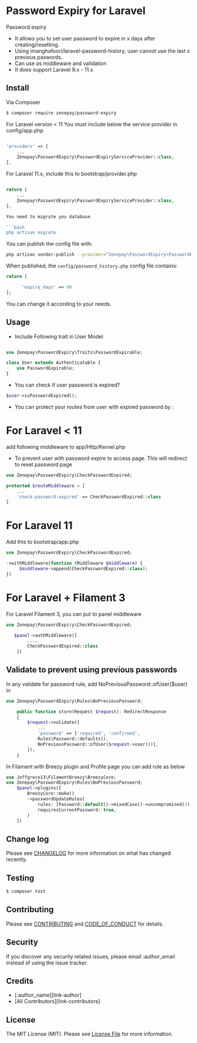 # Password Expiry for Laravel

Password expiry
- It allows you to set user password to expire in x days after creating/resetting.
- Using imanghafoori/laravel-password-history, user cannot use the last x previous paswords.
- Can use as middleware and validation
- It does support Laravel 9.x - 11.x

## Install

Via Composer

``` bash
$ composer require zenepay/password-expiry
```
For Laravel version < 11
You must include below the service provider in config/app.php

```php

'providers' => [
    ...
    Zenepay\PasswordExpiry\PasswordExpiryServiceProvider::class,
],
```
For Laravel 11.x, include this to bootstrap/provider.php
```php

return [
    ...
    Zenepay\PasswordExpiry\PasswordExpiryServiceProvider::class,
],

You need to migrate you database.

```bash
php artisan migrate
```

You can publish the config file with:

```bash
php artisan vendor:publish --provider="Zenepay\PasswordExpiry\PasswordExpiryServiceProvider" --tag="config"
```

When published, the `config/password_history.php` config file contains:

```php
return [

      'expiry_days' => 90
];
```

You can change it according to your needs.

## Usage
* Include Following trait in User Model
```php

use Zenepay\PasswordExpiry\Traits\PasswordExpirable;

class User extends Authenticatable {
    use PasswordExpirable;
}
```


* You can check if user password is expired?
``` php
$user->isPasswordExpired();
```

* You can protect your routes from user with expired password
by :
# For Laravel < 11
add following middleware to app/Http/Kernel.php
- To prevent user with password expire to access page.
This will redirect to reset password page
```php
use Zenepay\PasswordExpiry\CheckPasswordExpired;

protected $routeMiddleware = [
    ...
    'check-password-expired' => CheckPasswordExpired::class
]
```
# For Laravel 11
Add this to bootstrap/app.php
```php
use Zenepay\PasswordExpiry\CheckPasswordExpired;

->withMiddleware(function (Middleware $middleware) {
     $middleware->append(CheckPasswordExpired::class);
})

```
# For Laravel + Filament 3
For Laravel Filament 3, you can put to panel middleware
```php
use Zenepay\PasswordExpiry\CheckPasswordExpired;

   $panel->authMiddleware([
        ...,
        CheckPasswordExpired::class
    ])
```
## Validate to prevent using previous passwords
In any validate for password rule, add NoPreviousPassword::ofUser($user) in

```php
use Zenepay\PasswordExpiry\Rules\NoPreviousPassword;

    public function store(Request $request): RedirectResponse
    {
        $request->validate([
            ...
            'password' => ['required', 'confirmed',
            Rules\Password::defaults(),
            NoPreviousPassword::ofUser($request->user())],
        ]);
    }
```
In Filament with Breezy plugin and Profile page you can add rule as below
```php
use Jeffgreco13\FilamentBreezy\BreezyCore;
use Zenepay\PasswordExpiry\Rules\NoPreviousPassword;
    $panel->plugins([
        BreezyCore::make()
        ->passwordUpdateRules(
            rules: [Password::default()->mixedCase()->uncompromised(3),NoPreviousPassword::ofUser(Auth::user())],
            requiresCurrentPassword: true,
        )
    ])
```
## Change log

Please see [CHANGELOG](CHANGELOG.md) for more information on what has changed recently.

## Testing

``` bash
$ composer test
```

## Contributing

Please see [CONTRIBUTING](CONTRIBUTING.md) and [CODE_OF_CONDUCT](CODE_OF_CONDUCT.md) for details.

## Security

If you discover any security related issues, please email :author_email instead of using the issue tracker.

## Credits

- [:author_name][link-author]
- [All Contributors][link-contributors]

## License

The MIT License (MIT). Please see [License File](LICENSE.md) for more information.
